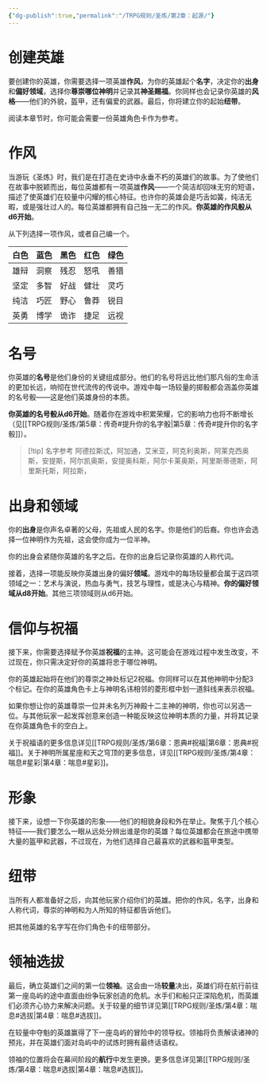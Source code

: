 ```yaml
---
{"dg-publish":true,"permalink":"/TRPG规则/圣炼/第2章：起源/"}
---
```


# 创建英雄
要创建你的英雄，你需要选择一项英雄**作风**，为你的英雄起个**名字**，决定你的**出身**和**偏好领域**，选择你**尊崇哪位神明**并记录其**神圣赐福**。你同样也会记录你英雄的**风格**——他们的外貌，盔甲，还有偏爱的武器。最后，你将建立你的起始**纽带**。

阅读本章节时，你可能会需要一份英雄角色卡作为参考。

# 作风
当游玩《圣炼》时，我们是在打造在史诗中永垂不朽的英雄们的故事。为了使他们在故事中脱颖而出，每位英雄都有一项英雄**作风**——一个简洁却回味无穷的短语，描述了使英雄们在较量中闪耀的核心特征。也许你的英雄会是巧舌如簧，纯洁无暇，或是强壮过人的。每位英雄都拥有自己独一无二的作风。**你英雄的作风骰从d6开始**。

从下列选择一项作风，或者自己编一个。

| 白色  | 蓝色  | 黑色  | 红色  | 绿色  |
| --- | --- | --- | --- | --- |
| 雄辩  | 洞察  | 残忍  | 怒吼  | 善猎  |
| 坚定  | 多智  | 好战  | 健壮  | 灵巧  |
| 纯洁  | 巧匠  | 野心  | 鲁莽  | 锐目  |
| 英勇  | 博学  | 诡诈  | 捷足  | 远视  |


# 名号
你英雄的**名号**是他们身份的关键组成部分。他们的名号将远比他们那凡俗的生命活的更加长远，响彻在世代流传的传说中。游戏中每一场较量的掷骰都会涵盖你英雄的名号骰——这是他们英雄身份的本质。  
  
**你英雄的名号骰从d6开始**。随着你在游戏中积累荣耀，它的影响力也将不断增长（见[[TRPG规则/圣炼/第5章：传奇#提升你的名字骰\|第5章：传奇#提升你的名字骰]]）。  
  

> [!tip] 名字参考
> 阿德拉斯忒，阿加通，艾米亚，阿克利奥斯，阿莱克西奥斯，安提斯，阿尔凯奥斯，安提奥科斯，阿尔卡莱奥斯，阿里斯蒂德斯，阿里斯托斯，阿拉斯，


# 出身和领域  
你的**出身**是你声名卓著的父母，先祖或人民的名字。你是他们的后裔。你也许会选择一位神明作为先祖，这会使你成为一位半神。  
  
你的出身会紧随你英雄的名字之后。在你的出身后记录你英雄的人称代词。  
  
接着，选择一项能反映你英雄出身的偏好**领域**。游戏中的每场较量都会属于这四项领域之一：艺术与演说，热血与勇气，技艺与理性，或是决心与精神。**你的偏好领域从d8开始**。其他三项领域则从d6开始。

# 信仰与祝福
接下来，你需要选择赋予你英雄**祝福**的主神。这可能会在游戏过程中发生改变，不过现在，你只需决定好你的英雄将忠于哪位神明。

你的英雄起始将在他们的尊崇之神处标记2祝福。你同样可以在其他神明中分配3个标记。在你的英雄角色卡上与神明名讳相邻的菱形框中划一道斜线来表示祝福。  
  
如果你想让你的英雄尊崇一位并未名列万神殿十二主神的神明，你也可以另选一位。与其他玩家一起发挥创意来创造一种能反映这位神明本质的力量，并将其记录在你英雄角色卡的空白上。  
  
关于祝福语的更多信息详见[[TRPG规则/圣炼/第6章：恩典#祝福\|第6章：恩典#祝福]]。关于神明所属星座和天之穹顶的更多信息，详见[[TRPG规则/圣炼/第4章：喘息#星彩\|第4章：喘息#星彩]]。

# 形象
接下来，设想一下你英雄的形象——他们的相貌身段和外在举止。聚焦于几个核心特征——我们要怎么一眼从远处分辨出谁是你的英雄？每位英雄都会在旅途中携带大量的盔甲和武器，不过现在，为他们选择自己最喜欢的武器和盔甲类型。

# 纽带
当所有人都准备好之后，向其他玩家介绍你们的英雄。把你的作风，名字，出身和人称代词，尊崇的神明和为人所知的特征都告诉他们。  
  
把其他英雄的名字写在你们角色卡的纽带部分。

# 领袖选拔
最后，确立英雄们之间的第一位**领袖**。这会由一场**较量**决出，英雄们将在航行前往第一座岛屿的途中直面由纷争玩家创造的危机。水手们和船只正深陷危机，而英雄们必须齐心协力来解决问题。关于较量的细节详见第[[TRPG规则/圣炼/第4章：喘息#选拔\|第4章：喘息#选拔]]。  
  
在较量中夺魁的英雄赢得了下一座岛屿的冒险中的领导权。领袖将负责解读诸神的预兆，并在英雄们面对岛屿中的试炼时拥有最终话语权。  
  
领袖的位置将会在幕间阶段的**航行**中发生更换。更多信息详见第[[TRPG规则/圣炼/第4章：喘息#选拔\|第4章：喘息#选拔]]。